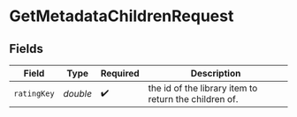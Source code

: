 # GetMetadataChildrenRequest


## Fields

| Field                                                 | Type                                                  | Required                                              | Description                                           |
| ----------------------------------------------------- | ----------------------------------------------------- | ----------------------------------------------------- | ----------------------------------------------------- |
| `ratingKey`                                           | *double*                                              | :heavy_check_mark:                                    | the id of the library item to return the children of. |